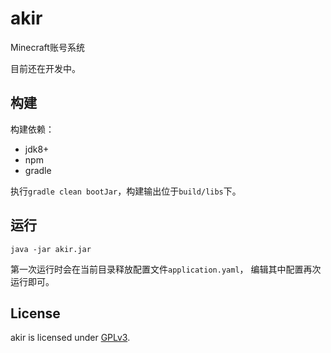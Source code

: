# akir
Minecraft账号系统

目前还在开发中。

## 构建

构建依赖：
 * jdk8+
 * npm
 * gradle

执行`gradle clean bootJar`，构建输出位于`build/libs`下。

## 运行
```
java -jar akir.jar
```
第一次运行时会在当前目录释放配置文件`application.yaml`，
编辑其中配置再次运行即可。

## License
akir is licensed under [GPLv3](./LICENSE).

